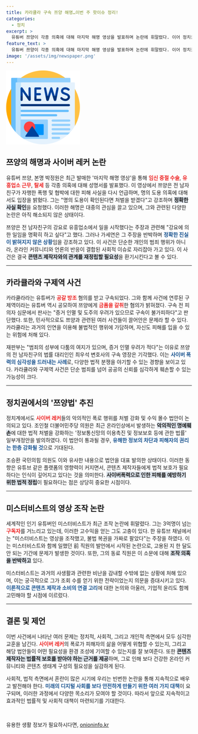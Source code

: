 ```yaml
---
title: 카라큘라 구속 쯔양 해명…이번 주 핫이슈 정리!
categories:
  - 정치
excerpt: >
  유튜버 쯔양이 각종 의혹에 대해 마지막 해명 영상을 발표하며 논란에 휘말렸다. 이어 정치권에서는 사이버 폭로 행위 강화를 위한 법안이 잇따라 발의되고, 세계적 유튜버 미스터비스트는 영상 조작 논란에 휩싸였다. 클릭하고 확인해보세요!
feature_text: >
  유튜버 쯔양이 각종 의혹에 대해 마지막 해명 영상을 발표하며 논란에 휘말렸다. 이어 정치권에서는 사이버 폭로 행위 강화를 위한 법안이 잇따라 발의되고, 세계적 유튜버 미스터비스트는 영상 조작 논란에 휩싸였다. 클릭하고 확인해보세요!
image: '/assets/img/newspaper.png'
---
```


<p><img src="/assets/img/newspaper.png" alt="kimp 속보" /></p>

<h2 data-ke-size="size26">쯔양의 해명과 사이버 레커 논란</h2>

<p data-ke-size="size16">유튜버 쯔양, 본명 박정원은 최근 발매한 '마지막 해명 영상'을 통해 <b><span style="color: #ee2323;">임신 중절 수술</span></b>, <b><span style="color: #ee2323;">유흥업소 근무</span></b>, <b><span style="color: #ee2323;">탈세</span></b> 등 각종 의혹에 대해 성명서를 발표했다. 이 영상에서 쯔양은 전 남자친구가 자행한 폭행 및 협박에 대한 피해 사실을 다시 언급하며, 명의 도용 의혹에 대해서도 입장을 밝혔다. 그는 "명의 도용이 확인된다면 처벌을 받겠다"고 강조하며 <b><span style="background-color: #21538527;">정확한 사실 확인</span></b>을 요청했다. 이러한 해명은 대중의 관심을 끌고 있으며, 그와 관련된 다양한 논란은 아직 해소되지 않은 상태이다.</p>

<p data-ke-size="size16">쯔양은 전 남자친구의 강요로 유흥업소에서 일을 시작했다는 주장과 관련해 "강요에 의한 일임을 명확히 하고 싶다"고 했다. 그러나 가세연은 그 주장을 반박하며 <b><span style="color: #1a5490;">정확한 진실이 밝혀지지 않은 상황</span></b>임을 강조하고 있다. 이 사건은 단순한 개인의 범죄 행위가 아니라, 온라인 커뮤니티와 언론의 반응이 결합된 사회적 이슈로 자리잡아 가고 있다. 이 사건은 결국 <b><span style="background-color: #21538527;">콘텐츠 제작자와의 관계를 재정립할 필요성</span></b>을 환기시킨다고 볼 수 있다.</p>

<hr>

<h2 data-ke-size="size26">카라큘라와 구제역 사건</h2>

<p data-ke-size="size16">카라큘라라는 유튜버가 <b><span style="color: #ee2323;">공갈 방조</span></b> 혐의를 받고 구속되었다. 그와 함께 사건에 연루된 구제역이라는 유튜버 역시 공모하여 쯔양에게 <b><span style="color: #ee2323;">금품을 갈취</span></b>한 혐의가 밝혀졌다. 구속 전 피의자 심문에서 판사는 "증거 인멸 및 도주의 우려가 있으므로 구속이 불가피하다"고 판단했다. 또한, 민사적으로도 쯔양과 관련된 여러 사건들이 끌어안은 문제라 할 수 있다. 카라큘라는 과거의 인연을 이용해 불법적인 행위에 가담하며, 자신도 피해를 입을 수 있는 위험에 처해 있다.</p>

<p data-ke-size="size16">재판부는 "범죄의 성부에 다툼의 여지가 있으며, 증거 인멸 우려가 적다"는 이유로 쯔양의 전 남자친구의 법률 대리인인 최우석 변호사의 구속 영장은 기각했다. 이는 <b><span style="color: #1a5490;">사이버 폭력의 심각성을 드러내는 사례</span></b>로, 다양한 법적 분쟁을 야기할 수 있는 경향을 보이고 있다. 카라큘라와 구제역 사건은 단순 범죄를 넘어 공공의 신뢰를 심각하게 훼손할 수 있는 가능성이 크다.</p>

<hr>

<h2 data-ke-size="size26">정치권에서의 '쯔양법' 추진</h2>

<p data-ke-size="size16">정치계에서도 <b><span style="color: #ee2323;">사이버 레커</span></b>들의 악의적인 폭로 행위를 처벌 강화 및 수익 몰수 법안이 논의되고 있다. 조인철 더불어민주당 의원은 최근 온라인상에서 발생하는 <b><span style="background-color: #21538527;">악의적인 명예훼손</span></b>에 대한 법적 처벌을 강화하는 '정보통신망의 이용촉진 및 정보보호 등에 관한 법률' 일부개정안을 발의하였다. 이 법안이 통과될 경우, <b><span style="color: #1a5490;">유해한 정보의 차단과 피해자의 권리는 한층 강화될 것</span></b>으로 기대된다.</p>

<p data-ke-size="size16">조승환 국민의힘 의원도 이와 유사한 내용으로 법안을 대표 발의한 상태이다. 이러한 동향은 유튜브 같은 플랫폼의 영향력이 커지면서, 콘텐츠 제작자들에게 법적 보호가 필요하다는 인식이 깊어지고 있다는 것을 의미한다. <b><span style="background-color: #21538527;">사이버폭력으로 인한 피해를 예방하기 위한 법적 정립</span></b>이 필요하다는 점은 상당히 중요한 시점이다.</p>

<hr>

<h2 data-ke-size="size26">미스터비스트의 영상 조작 논란</h2>

<p data-ke-size="size16">세계적인 인기 유튜버인 미스터비스트가 최근 조작 논란에 휘말렸다. 그는 3억명이 넘는 <b><span style="color: #ee2323;">구독자</span></b>를 거느리고 있는데, 이러한 고수익을 얻는 그도 고충이 있다. 한 유튜브 채널에서는 "미스터비스트는 영상을 조작했고, 불법 복권을 가짜로 팔았다"는 주장을 하였다. 이는 미스터비스트와 함께 일했던 前 직원의 발언에서 시작된 논란으로, 고용된 지 한 달도 안 되는 기간에 문제가 발생한 것이다. 또한, 그의 동료 직원은 이 소문에 대해 <b><span style="background-color: #21538527;">조작 의혹을 반박하고</span></b> 있다.</p>

<p data-ke-size="size16">미스터비스트는 과거의 사생활과 관련한 비난을 감내할 수밖에 없는 상황에 처해 있으며, 이는 궁극적으로 그가 조회 수를 얻기 위한 전략이었는지 의문을 증대시키고 있다. <b><span style="color: #1a5490;">이론적으로 콘텐츠 제작과 소비의 연결 고리</span></b>에 대한 논의와 아울러, 기업적 윤리도 함께 고민해야 할 시점에 이르렀다.</p>

<hr>

<h2 data-ke-size="size26">결론 및 제언</h2>

<p data-ke-size="size16">이번 사건에서 나타난 여러 문제는 정치적, 사회적, 그리고 개인적 측면에서 모두 심각한 교훈을 남긴다. <b><span style="color: #ee2323;">사이버 레커</span></b>의 폭로가 피해자의 삶을 어떻게 위협할 수 있는지, 그리고 해당 법안들이 어떤 필요성을 환경 조성에 기여할 수 있는지를 잘 보여준다. 또한 <b><span style="background-color: #21538527;">콘텐츠 제작자는 법률적 보호를 받아야 하는 근거를 제공</span></b>하며, 그로 인해 보다 건강한 온라인 커뮤니티와 콘텐츠 생태계 구성의 필요성을 실감하게 된다.</p>

<p data-ke-size="size16">사회적, 법적 측면에서 혼란이 많은 시기에 우리는 빈번한 논란을 통해 지속적으로 배우고 발전해야 한다. <b><span style="color: #1a5490;">미래의 디지털 사회를 보다 안전하게 만들기 위한 여러 가지 대책</span></b>이 요구되며, 이러한 과정에서 다양한 목소리가 모여야 할 것이다. 따라서 앞으로 지속적이고 효과적인 법률적 및 사회적 대책이 마련되기를 기대한다.</p>

<p data-ke-size="size16">&nbsp;</p>
유용한 생활 정보가 필요하시다면, <a href="https://onioninfo.kr" rel="dofollow">onioninfo.kr</a>


